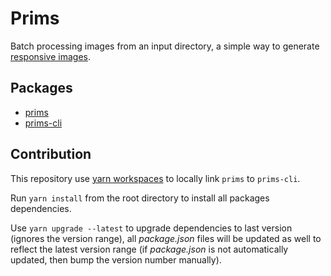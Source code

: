 # Prims

Batch processing images from an input directory, a simple way to generate [responsive images](https://developer.mozilla.org/en-US/docs/Learn/HTML/Multimedia_and_embedding/Responsive_images).

## Packages

- [prims](packages/prims)
- [prims-cli](packages/prims-cli)

## Contribution

This repository use [yarn workspaces](https://yarnpkg.com/lang/en/docs/workspaces/) to locally link `prims` to `prims-cli`.

Run `yarn install` from the root directory to install all packages dependencies.

Use `yarn upgrade --latest` to upgrade dependencies to last version (ignores the version range), all *package.json* files will be updated as well to reflect the latest version range (if *package.json* is not automatically updated, then bump the version number manually).
